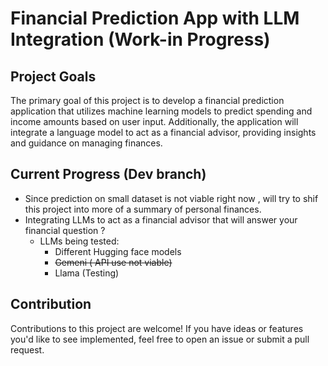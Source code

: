 # Financial Prediction App with LLM Integration (Work-in Progress)

## Project Goals

The primary goal of this project is to develop a financial prediction application that utilizes machine learning models to predict spending and income amounts based on user input. Additionally, the application will integrate a language model to act as a financial advisor, providing insights and guidance on managing finances.

## Current Progress (Dev branch)
- Since prediction on small dataset is not viable right now , will try to shif this project into more of a summary of personal finances.
- Integrating LLMs to act as a financial advisor that will answer your financial question ?
   - LLMs being tested: 
      - Different Hugging face models
      - ~~Gemeni ( API use not viable)~~
      - Llama (Testing)

## Contribution

Contributions to this project are welcome! If you have ideas or features you'd like to see implemented, feel free to open an issue or submit a pull request.
